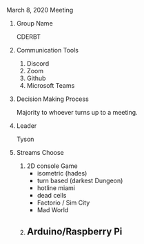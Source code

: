 March 8, 2020 Meeting

1. Group Name

   CDERBT

2. Communication Tools
   1. Discord
   2. Zoom
   3. Github
   4. Microsoft Teams

3. Decision Making Process

   Majority to whoever turns up to a meeting.

4. Leader

   Tyson

5. Streams Choose
   1. 2D console Game
      - isometric (hades)
      - turn based (darkest Dungeon)
      - hotline miami
      - dead cells
      - Factorio / Sim City
      - Mad World
   2. Arduino/Raspberry Pi
      - 